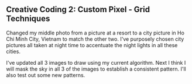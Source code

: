 ## Creative Coding 2: Custom Pixel - Grid Techniques

Changed my middle photo from a picture at a resort to a city picture in Ho Chi Minh City, Vietnam to match the other two.
I've purposely chosen city pictures all taken at night time to accentuate the night lights in all these cities.

I've updated all 3 images to draw using my current algorithm.
Next I think I will mask the sky in all 3 of the images to establish a consistent pattern.
I'll also test out some new patterns.
